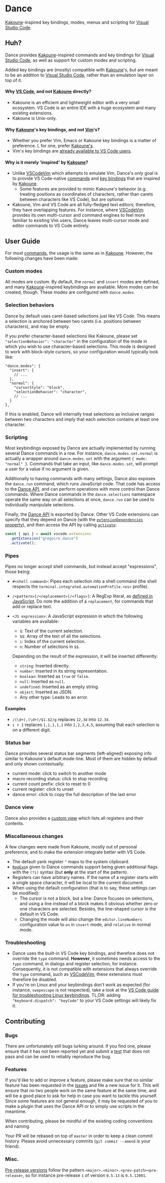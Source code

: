 # Dance

[Kakoune]-inspired key bindings, modes, menus and scripting for
[Visual Studio Code][vsc].

## Huh?

Dance provides [Kakoune]-inspired commands and key bindings for
[Visual Studio Code][vsc], as well as support for custom modes and scripting.

Added key bindings are (mostly) compatible with [Kakoune]'s, but are meant to be
an addition to [Visual Studio Code][vsc], rather than an emulation layer on top
of it.

#### Why [VS Code][vsc], and not [Kakoune] directly?

- Kakoune is an efficient and lightweight editor with a very small ecosystem.
  VS Code is an entire IDE with a huge ecosystem and many existing extensions.
- Kakoune is Unix-only.

#### Why [Kakoune]'s key bindings, and not [Vim]'s?

- Whether you prefer Vim, Emacs or Kakoune key bindings is a matter of
  preference. I, for one, prefer
  [Kakoune's](https://github.com/mawww/kakoune/blob/master/doc/pages/keys.asciidoc).
- Vim's key bindings are [already available to VS Code users][vscodevim].

#### Why is it merely 'inspired' by [Kakoune]?

- Unlike [VSCodeVim] which attempts to emulate Vim, Dance's only goal is to
  provide VS Code-native [commands][vsccommands] and
  [key bindings][vsckeybindings] that are inspired by [Kakoune].
  - Some features are provided to mimic Kakoune's behavior (e.g. treating
    positions as coordinates of characters, rather than carets between
    characters like VS Code), but are optional.
- Kakoune, Vim and VS Code are all fully-fledged text editors; therefore, they
  have overlapping features. For instance, where [VSCodeVim] provides its own
  multi-cursor and command engines to feel more familiar to existing Vim users,
  Dance leaves multi-cursor mode and editor commands to VS Code entirely.

## User Guide

For most [commands], the usage is the same as in [Kakoune]. However, the
following changes have been made:

### Custom modes

All modes are custom. By default, the `normal` and `insert` modes are defined,
and many [Kakoune]-inspired keybindings are available. More modes can be
created, though. These modes are configured with `dance.modes`.

### Selection behaviors

Dance by default uses caret-based selections just like VS Code. This means a
selection is anchored between two carets (i.e. positions between characters),
and may be empty.

If you prefer character-based selections like Kakoune, please set
`"selectionBehavior": "character"` in the configuration of the mode in which you
wish to use character-based selections. This mode is designed to work with
block-style cursors, so your configuration would typically look like:

```jsonc
"dance.modes": {
  "insert": {
    // ...
  },
  "normal": {
    "cursorStyle": "block",
    "selectionBehavior": "character",
    // ...
  }
},
```

If this is enabled, Dance will internally treat selections as inclusive ranges
between two characters and imply that each selection contains at least one
character.

### Scripting

Most keybindings exposed by Dance are actually implemented by running several
Dance commands in a row. For instance, `dance.modes.set.normal` is actually a
wrapper around `dance.modes.set` with the argument `{ mode: "normal" }`.
Commands that take an input, like `dance.modes.set`, will prompt a user for a
value if no argument is given.

Additionally to having commands with many settings, Dance also exposes the
`dance.run` command, which runs JavaScript code. That code has access to the
[Dance API][API], and can perform operations with more control than Dance
commands. Where Dance commands in the `dance.selections` namespace operate the
same way on all selections at once, `dance.run` can be used to individually
manipulate selections.

Finally, the [Dance API][API] is exported by Dance. Other VS Code extensions
can specify that they depend on Dance (with the [`extensionDependencies`
property](https://code.visualstudio.com/api/references/extension-manifest#fields)),
and then access the API by calling [`activate`](https://code.visualstudio.com/api/references/vscode-api#Extension.activate):

```js
const { api } = await vscode.extensions
  .getExtension("gregoire.dance")
  .activate();
```

### Pipes

Pipes no longer accept shell commands, but instead accept "expressions", those
being:

- `#<shell command>`: Pipes each selection into a shell command (the shell
  respects the `terminal.integrated.automationProfile.<os>` profile).
- `/<pattern>[/<replacement>[/<flags>]`: A RegExp literal, as
  [defined in JavaScript](https://developer.mozilla.org/en-US/docs/Web/JavaScript/Guide/Regular_Expressions).
  Do note the addition of a `replacement`, for commands that add or replace
  text.
- `<JS expression>`: A JavaScript expression in which the following variables
  are available:

  - `$`: Text of the current selection.
  - `$$`: Array of the text of all the selections.
  - `i`: Index of the current selection.
  - `n`: Number of selections in `$$`.

  Depending on the result of the expression, it will be inserted differently:

  - `string`: Inserted directly.
  - `number`: Inserted in its string representation.
  - `boolean`: Inserted as `true` or `false`.
  - `null`: Inserted as `null`.
  - `undefined`: Inserted as an empty string.
  - `object`: Inserted as JSON.
  - Any other type: Leads to an error.

#### Examples

- `/(\d+),(\d+)/$1.$2/g` replaces `12,34` into `12.34`.
- `i + 1` replaces `1,1,1,1,1` into `1,2,3,4,5`, assuming that each selection is
  on a different digit.

### Status bar

Dance provides several status bar segments (left-aligned) exposing info similar
to Kakoune's default mode-line. Most of them are hidden by default and only shown
contextually:

- current mode: click to switch to another mode
- macro recording status: click to stop recording
- current count prefix: click to reset to 0
- current register: click to unset
- dance error: click to copy the full description of the last error

### Dance view

Dance also provides a [custom view](https://code.visualstudio.com/docs/getstarted/userinterface#_views) which lists
all registers and their contents.

### Miscellaneous changes

A few changes were made from Kakoune, mostly out of personal preference, and to
make the extension integrate better with VS Code.

- The default yank register `"` maps to the system clipboard.
- [`RegExp`](https://developer.mozilla.org/docs/Web/JavaScript/Guide/Regular_Expressions)s
  given to Dance commands support being given additional flags with the `(?i)`
  syntax (but **only** at the start of the pattern).
- Registers can have arbitrary names. If the name of a register starts with a
  single space character, it will be local to the current document.
- When using the default configuration (that is to say, these settings can be
  modified):
  - The cursor is not a block, but a line: Dance focuses on selections, and
    using a line instead of a block makes it obvious whether zero or one
    characters are selected. Besides, the line-shaped cursor is the default in
    VS Code.
  - Changing the mode will also change the `editor.lineNumbers` configuration
    value to `on` in `insert` mode, and `relative` in normal mode.

### Troubleshooting

- Dance uses the built-in VS Code key bindings, and therefore does not override
  the `type` command. **However**, it sometimes needs access to the `type`
  command, in dialogs and register selection, for instance. Consequently, it is
  not compatible with extensions that always override the `type` command, such
  as [VSCodeVim]; these extensions must therefore be disabled.
- If you're on Linux and your keybindings don't work as expected (for instance,
  `swapescape` is not respected), take a look at the [VS Code guide for
  troubleshooting Linux keybindings](https://github.com/Microsoft/vscode/wiki/Keybinding-Issues#troubleshoot-linux-keybindings).
  TL;DR: adding `"keyboard.dispatch": "keyCode"` to your VS Code settings will
  likely fix it.

## Contributing

### Bugs

There are unfortunately still bugs lurking around. If you find one, please
ensure that it has not been reported yet and submit a [test](./test/README.md)
that does not pass and can be used to reliably reproduce the bug.

### Features

If you'd like to add or improve a feature, please make sure that no similar
feature has been requested in the [issues] and file a new issue for it. This
will ensure that no two people work on the same feature at the same time, and
will be a good place to ask for help in case you want to tackle this yourself.  
Since some features are not general enough, it may be requested of you to make a
plugin that uses the Dance API or to simply use scripts in the meantime.

When contributing, please be mindful of the existing coding conventions and
naming.

Your PR will be rebased on top of `master` in order to keep a clean commit
history. Please avoid unnecessary commits (`git commit --amend` is your friend).

### Misc.

[Pre-release versions](https://code.visualstudio.com/api/working-with-extensions/publishing-extension#prerelease-extensions)
follow the pattern `<major>.<minor>.<prev-patch><pre-release>`, so for instance
pre-release `1` of version `0.5.13` is `0.5.12001`.

[api]: ./src/api
[commands]: ./src/commands
[issues]: https://github.com/71/dance/issues
[vim]: https://www.vim.org
[kakoune]: https://github.com/mawww/kakoune
[vsc]: https://github.com/Microsoft/vscode
[vscodevim]: https://github.com/VSCodeVim/Vim
[vsccommands]: https://code.visualstudio.com/api/extension-guides/command
[vsckeybindings]: https://code.visualstudio.com/docs/getstarted/keybindings
